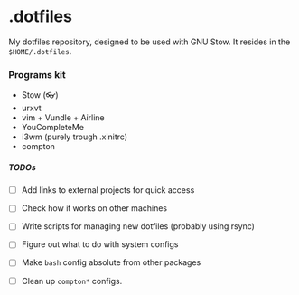 # .dotfiles

My dotfiles repository, designed to be used with GNU Stow.
It resides in the `$HOME/.dotfiles`.

### Programs kit

- Stow (👓)
- urxvt
- vim + Vundle + Airline
- YouCompleteMe
- i3wm (purely trough .xinitrc)
- compton

##### TODOs

- [ ] Add links to external projects for quick access
- [ ] Check how it works on other machines
- [ ] Write scripts for managing new dotfiles (probably using rsync)
- [ ] Figure out what to do with system configs
- [ ] Make `bash` config absolute from other packages
- [ ] Clean up `compton*` configs.

